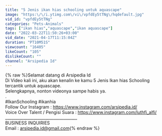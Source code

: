 ```yaml
---
title: "5 Jenis ikan hias schooling untuk aquascape"
image: "https:\/\/i.ytimg.com\/vi\/vpfdEy5tTNg\/hqdefault.jpg"
vid_id: "vpfdEy5tTNg"
categories: "Pets-Animals"
tags: ["ikan hias","aquascape","ikan aquascape"]
date: "2022-03-22T11:50:26+03:00"
vid_date: "2021-04-17T11:15:04Z"
duration: "PT10M51S"
viewcount: "16405"
likeCount: "105"
dislikeCount: ""
channel: "Arsipedia Id"
---
```

{% raw %}Selamat datang di Arsipedia Id<br />Di Video kali ini, aku akan kenalin ke kamu 5 Jenis Ikan hias Schooling tercantik untuk aquascape.<br />Selengkapnya, nonton videonya sampe habis ya.<br />.<br />#IkanSchooling #ikanhia<br />Follow Our Instagram : <a rel="nofollow" target="blank" href="https://www.instagram.com/arsipedia.id/">https://www.instagram.com/arsipedia.id/</a><br />Voice Over Talent / Pengisi Suara : <a rel="nofollow" target="blank" href="https://www.instagram.com/luthfi_alfi/">https://www.instagram.com/luthfi_alfi/</a> <br />____________________________________<br />BUSINESS INQUIRIES<br />Email : arsipedia.id@gmail.com{% endraw %}
